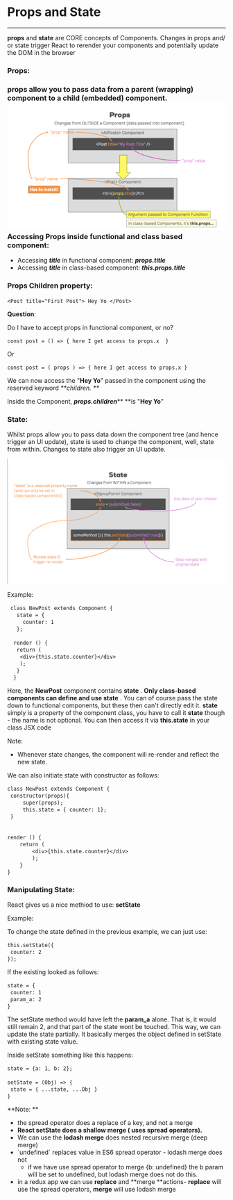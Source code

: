 # Props and State

---

**props** and **state** are CORE concepts of Components. Changes in props and/ or state trigger React to rerender your components and potentially update the DOM in the browser

### Props:

### props allow you to pass data from a parent \(wrapping\) component to a child \(embedded\) component.![](/assets/props.png)**Accessing Props inside functional and class based component:**

* Accessing _**title**_ in functional component:  _**props.title**_
* Accessing _**title**_ in class-based component: _**this.props.title**_

### Props Children property:

```
<Post title="First Post"> Hey Yo </Post>
```

**Question**:

Do I have to accept props in functional component, or no?

```
const post = () => { here I get access to props.x  }
```

Or

```
const post = ( props ) => { here I get access to props.x }
```

We can now access the "**Hey Yo**" passed in the component using the reserved keyword _**children. **_

Inside the Component, _**props.children**_** **is "**Hey Yo**"

### State:

Whilst props allow you to pass data down the component tree \(and hence trigger an UI update\), state is used to change the component, well, state from within. Changes to state also trigger an UI update.

![](/assets/state.png)

Example:

```
 class NewPost extends Component { 
   state = {
     counter: 1
   };

  render () { 
   return (
    <div>{this.state.counter}</div>
    );
   }
  }
```

Here, the **NewPost** component contains **state** . **Only class-based components can define and use state** . You can of course pass the state down to functional components, but these then can't directly edit it. **state** simply is a property of the component class, you have to call it **state** though - the name is not optional. You can then access it via **this.state** in your class JSX code

Note:

* Whenever state changes, the component will re-render and reflect the new state.

We can also initiate state with constructor as  follows:

```
class NewPost extends Component { 
 constructor(props){
     super(props);
     this.state = { counter: 1};
 }


render () {
    return (
        <div>{this.state.counter}</div>
        );
    }
}
```

### Manipulating State:

React gives us a nice methiod to use: **setState**

Example:

To change the state defined in the previous example, we can just use:

```
this.setState({
 counter: 2
});
```

If the existing looked as follows:

```
state = {
 counter: 1 
 param_a: 2
}
```

The setState method would have left the **param\_a** alone. That is, it would still remain 2, and that part of the state wont be touched. This way, we can update the state partially. It basically merges the object defined in setState with existing state value.

Inside setState something like this  happens:

```
state = {a: 1, b: 2};

setState = (Obj) => {
 state = { ...state, ...Obj }    
}
```

 **Note: **

* the spread operator does a replace of a key, and not a merge
* **React setState does a shallow merge \( uses spread operators\).**
*  We can use the **lodash merge** does nested recursive merge \(deep merge\)
* \`undefined\` replaces value in ES6 spread operator - lodash merge does not 
  * if we have use spread operator to merge {b: undefined} the b param will be set to undefined, but lodash merge does not do this. 
* in a redux app we can use **replace** and **merge **actions- **replace** will use the spread operators, **merge** will use lodash merge



